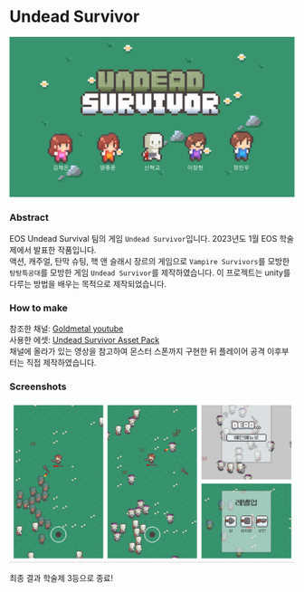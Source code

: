 # Undead Survivor
![title](./image/logo.png)

### Abstract  
EOS Undead Survival 팀의 게임 `Undead Survivor`입니다. 2023년도 1월 EOS 학술제에서 발표한 작품입니다.  
액션, 캐주얼, 탄막 슈팅, 핵 앤 슬래시 장르의 게임으로 `Vampire Survivors`를 모방한 `탕탕특공대`를 모방한 게임 `Undead Survivor`를 제작하였습니다.
이 프로젝트는 unity를 다루는 방법을 배우는 목적으로 제작되었습니다. 

### How to make
참조한 채널: [Goldmetal youtube](https://www.youtube.com/@goldmetal)  
사용한 에셋: [Undead Survivor Asset Pack](https://assetstore.unity.com/packages/2d/undead-survivor-assets-pack-238068)  
채널에 올라가 있는 영상을 참고하여 몬스터 스폰까지 구현한 뒤 플레이어 공격 이후부터는 직접 제작하였습니다.

### Screenshots
![play](./image/screenshot.png)

최종 결과 학술제 3등으로 종료!
